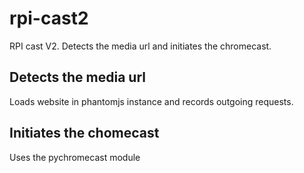# rpi-cast2
RPI cast V2. Detects the media url and initiates the chromecast.

## Detects the media url
Loads website in phantomjs instance and records outgoing requests.

## Initiates the chomecast
Uses the pychromecast module


